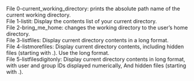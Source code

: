 File 0-current_working_directory: prints the absolute path name of the current working directory.  
File 1-listit: Display the contents list of your current directory.  
File 2-bring_me_home: changes the working directory to the user’s home directory.  
File 3-listfiles: Display current directory contents in a long format.  
File 4-listmorefiles: Display current directory contents, including hidden files (starting with .). Use the long format.  
File 5-listfilesdigitonly: Display current directory contents in long format, with user and group IDs displayed numerically, And hidden files (starting with .).  

